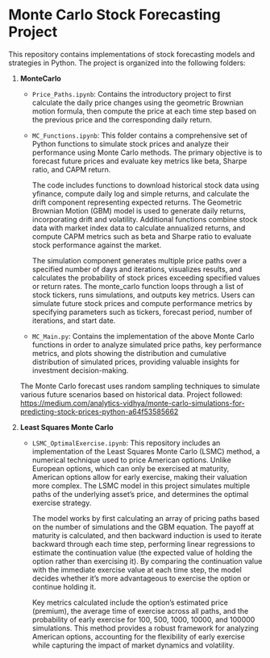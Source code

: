 # Monte Carlo Stock Forecasting Project

This repository contains implementations of stock forecasting models and strategies in Python. The project is organized into the following folders:

1. **MonteCarlo**
   - `Price_Paths.ipynb`: Contains the introductory project to first calculate the daily price changes using the geometric Brownian motion formula, then compute the price at each time step based on the previous price and the corresponding daily return.
     
   - `MC_Functions.ipynb`: This folder contains a comprehensive set of Python functions to simulate stock prices and analyze their performance using Monte Carlo methods. The primary objective is to forecast future prices and evaluate    key metrics like beta, Sharpe ratio, and CAPM return. <br/>

      The code includes functions to download historical stock data using yfinance, compute daily log and simple returns, and calculate the drift component representing expected returns. The Geometric Brownian Motion (GBM) model is used to generate daily returns, incorporating drift and volatility. Additional functions combine stock data with market index data to calculate annualized returns, and compute CAPM metrics such as beta and Sharpe ratio to evaluate stock performance against the market.

      The simulation component generates multiple price paths over a specified number of days and iterations, visualizes results, and calculates the probability of stock prices exceeding specified values or return rates. The monte_carlo function loops through a list of stock tickers, runs simulations, and outputs key metrics. Users can simulate future stock prices and compute performance metrics by specifying parameters such as tickers, forecast period, number of iterations, and start date.
   
   - `MC_Main.py`: Contains the implementation of the above Monte Carlo functions in order to analyze simulated price paths, key performance metrics, and plots showing the distribution and cumulative distribution of simulated prices, providing valuable insights for investment decision-making.

   The Monte Carlo forecast uses random sampling techniques to simulate various future scenarios based on historical data. Project followed: https://medium.com/analytics-vidhya/monte-carlo-simulations-for-predicting-stock-prices-python-a64f53585662


2. **Least Squares Monte Carlo**
   - `LSMC_OptimalExercise.ipynb`: This repository includes an implementation of the Least Squares Monte Carlo (LSMC) method, a numerical technique used to price American options. Unlike European options, which can only be exercised at maturity, American options allow for early exercise, making their valuation more complex. The LSMC model in this project simulates multiple paths of the underlying asset’s price, and determines the optimal exercise strategy. <br/>

      The model works by first calculating an array of pricing paths based on the number of simulations and the GBM equation. The payoff at maturity is calculated, and then backward induction is used to iterate backward through each time step, performing linear regressions to estimate the continuation value (the expected value of holding the option rather than exercising it). By comparing the continuation value with the immediate exercise value at each time step, the model decides whether it’s more advantageous to exercise the option or continue holding it. <br/>

      Key metrics calculated include the option’s estimated price (premium), the average time of exercise across all paths, and the probability of early exercise for 100, 500, 1000, 10000, and 100000 simulations. This method provides a robust framework for analyzing American options, accounting for the flexibility of early exercise while capturing the impact of market dynamics and volatility.
